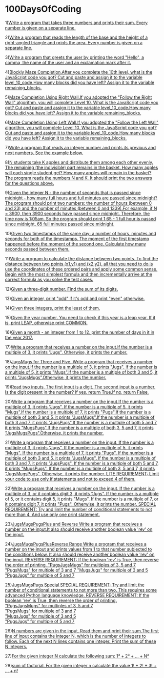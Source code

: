 # 100DaysOfCoding

1)[Write a program that takes three numbers and prints their sum. Every number is given on a separate line.](Day001.md)

2)[Write a program that reads the length of the base and the height of a right-angled triangle and prints the area. Every number is given on a separate line.](Day001a.md)

3)[Write a program that greets the user by printing the word "Hello", a comma, the name of the user and an exclamation mark after it.](Day002.md)

4)[Blockly Maze Completion.After you complete the 10th level, what is the JavaScript code you got? Cut and paste and assign it to the variable level_10_code.How many blocks did you have left? Assign it to the variable remaining_blocks.](Day003.md)

5)[Maze Completion Using Right Wall.If you adopted the "Follow the Right Wall" algorithm, you will complete Level 10. What is the JavaScript code you got? Cut and paste and assign it to the variable level_10_code.How many blocks did you have left? Assign it to the variable remaining_blocks.](Day004.md)

6)[Maze Completion Using Left Wall.If you adopted the "Follow the Left Wall" algorithm, you will complete Level 10. What is the JavaScript code you got? Cut and paste and assign it to the variable level_10_code.How many blocks did you have left? Assign it to the variable remaining_blocks.](Day004a.md)

7)[Write a program that reads an integer number and prints its previous and next numbers. See the example below.](Day005.md)

8)[N students take K apples and distribute them among each other evenly. The remaining (the indivisible) part remains in the basket. How many apples will each single student get? How many apples will remain in the basket? The program reads the numbers N and K. It should print the two answers for the questions above.](Day005a.md)

9)[Given the integer N - the number of seconds that is passed since midnight - how many full hours and full minutes are passed since midnight?The program should print two numbers: the number of hours (between 0 and 23) and the number of minutes (between 0 and 1339).For example, if N = 3900, then 3900 seconds have passed since midnight. Therefore, the time now is 1:05am. So the program should print 1 65 - 1 full hour is passed since midnight, 65 full minutes passed since midnight.](Day006.md)

10)[Given two timestamps of the same day: a number of hours, minutes and seconds for both of the timestamps. The moment of the first timestamp happened before the moment of the second one. Calculate how many seconds passed between them.](Day006a.md)

11)[Write a program to calculate the distance between two points. To find the distance between two points (x1,y1) and (x2,y2), all that you need to do is use the coordinates of these ordered pairs and apply some common sense. Begin with the most simplest formula and then incrementally arrive at the correct formula as you solve the test cases.](Day007.md)

12)[Given a three-digit number. Find the sum of its digits.](Day007a.md)

13)[Given an integer, print "odd" if it's odd and print "even" otherwise.](Day008.md)

14)[Given three integers, print the least of them.](Day008a.md)

15)[Given the year number. You need to check if this year is a leap year. If it is, print LEAP, otherwise print COMMON.](Day009.md)

16)[Given a month - an integer from 1 to 12, print the number of days in it in the year 2017.](Day009a.md)

17)[Write a program that receives a number on the input.If the number is a multiple of 3, it prints "Jugs". Otherwise, it prints the number.](Day010.md)

18)[JugsMugs for Three and Five. Write a program that receives a number on the input.If the number is a multiple of 3, it prints "Jugs". If the number is a multiple of 5, it prints "Mugs".If the number is a multiple of both 3 and 5, it prints "JugsMugs".Otherwise, it prints the number.](Day010a.md)

19)[Read two inputs. The first input is a digit. The second input is a number. Is the digit present in the number? If yes, return True.If no, return False.](Day010b.md)

20)[Write a program that receives a number on the input.If the number is a multiple of 3, it prints "Jugs". If the number is a multiple of 5, it prints "Mugs".If the number is a multiple of 7, it prints "Pugs".If the number is a multiple of both 3 and 5, it prints "JugsMugs".If the number is a multiple of both 3 and 7, it prints "JugsPugs".If the number is a multiple of both 5 and 7, it prints "MugsPugs".If the number is a multiple of both 3, 5 and 7, it prints "JugsMugsPugs".Otherwise, it prints the number.](Day011.md)

21)[Write a program that receives a number on the input.
If the number is a multiple of 3, it prints "Jugs".
If the number is a multiple of 5, it prints "Mugs".
If the number is a multiple of 7, it prints "Pugs".
If the number is a multiple of both 3 and 5, it prints "JugsMugs".
If the number is a multiple of both 3 and 7, it prints "JugsPugs".
If the number is a multiple of both 5 and 7, it prints "MugsPugs".
If the number is a multiple of both 3, 5 and 7, it prints "JugsMugsPugs".
Otherwise, it prints the number.
LITE REQUIREMENT: Limit your code to use only if statements and not to exceed 4 of them.](Day011a.md)

22)[Write a program that receives a number on the input.
If the number is a multiple of 3, or it contains digit 3, it prints "Jugs".
If the number is a multiple of 5, or it contains digit 5, it prints "Mugs".
If the number is a multiple of 7, or it contains digit 7, it prints "Pugs".
Otherwise, it prints the number.
SPECIAL REQUIREMENT: 
Try and limit the number of conditional statements to not more than 4. And use only one print statement.](Day012.md)

23)[JugsMugsPugsPlus and Reverse
Write a program that receives a number on the input.It also should receive another boolean value 'rev' on the input.](Day012a.md)

24)[JugsMugsPugsPlusReverse Range
Write a program that receives a number on the input and prints values from 1 to that number subjected to the conditions below.
It also should receive another boolean value 'rev' on the input.
REVERSE REQUIREMENT:
If the boolean 'rev' is True, then reverse the order of printing. 
 "PugsJugsMugs" for multiples of 3, 5 and 7
 "PugsMugs" for multiple of 3 and 7
 "MugsJugs" for multiple of 3 and 5 
 "PugsJugs" for multiple of 5 and 7 ](Day012b.md)

25)[JugsMugsPugs Special
SPECIAL REQUIREMENT: Try and limit the number of conditional statements to not more than two. This requires some advanced Python language knowledge. 
REVERSE REQUIREMENT:
If the boolean 'rev' is True, then reverse the order of printing.    
  "PugsJugsMugs" for multiples of 3, 5 and 7   
  "PugsMugs" for multiple of 3 and 7   
  "MugsJugs" for multiple of 3 and 5    
  "PugsJugs" for multiple of 5 and 7](Day013.md)
  
 26)[N numbers are given in the input. Read them and print their sum.The first line of input contains the integer N, which is the number of integers to follow. Each of the next N lines contains one integer. Print the sum of these N integers.](Day014.md)
 
 27)[For the given integer N calculate the following sum:
1³ + 2³ + ... + N³](Day014a.md)

28)[sum of factorial. For the given integer n calculate the value 1! + 2! + 3! + ... + n!](Day014b.md)
